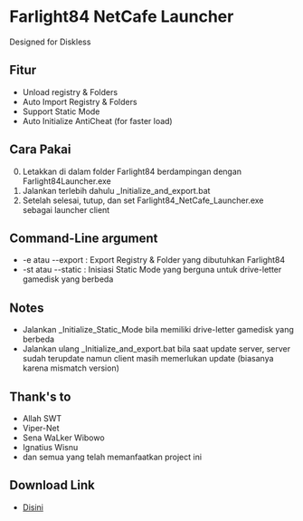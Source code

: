 # Farlight84 NetCafe Launcher
Designed for Diskless

## Fitur
- Unload registry & Folders
- Auto Import Registry & Folders
- Support Static Mode
- Auto Initialize AntiCheat (for faster load)

## Cara Pakai
0. Letakkan di dalam folder Farlight84 berdampingan dengan Farlight84Launcher.exe
1. Jalankan terlebih dahulu _Initialize_and_export.bat
2. Setelah selesai, tutup, dan set Farlight84_NetCafe_Launcher.exe sebagai launcher client

## Command-Line argument
- -e atau --export : Export Registry & Folder yang dibutuhkan Farlight84
- -st atau --static : Inisiasi Static Mode yang berguna untuk drive-letter gamedisk yang berbeda

## Notes
- Jalankan _Initialize_Static_Mode bila memiliki drive-letter gamedisk yang berbeda
- Jalankan ulang _Initialize_and_export.bat bila saat update server, server sudah terupdate namun client masih memerlukan update (biasanya karena mismatch version)

## Thank's to
- Allah SWT
- Viper-Net
- Sena WaLker Wibowo
- Ignatius Wisnu
- dan semua yang telah memanfaatkan project ini

## Download Link
- [Disini](https://github.com/fahmiyufrizal/farlight84/releases)
